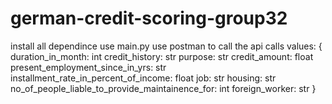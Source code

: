 # german-credit-scoring-group32
install all dependince
use main.py
use postman to call the api calls
values:
{
    duration_in_month: int
    credit_history: str
    purpose: str
    credit_amount: float
    present_employment_since_in_yrs: str
    installment_rate_in_percent_of_income: float
    job: str
    housing: str
    no_of_people_liable_to_provide_maintainence_for: int
    foreign_worker: str
}

